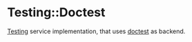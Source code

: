 # Testing::Doctest

[Testing](../../README.md) service implementation, that uses [doctest](https://github.com/onqtam/doctest) as backend.
